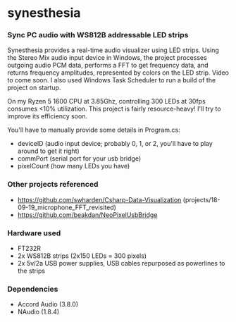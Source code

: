# synesthesia
### Sync PC audio with WS812B addressable LED strips

Synesthesia provides a real-time audio visualizer using LED strips. Using the Stereo Mix audio input device in Windows, the project processes outgoing audio PCM data, performs a FFT to get frequency data, and returns frequency amplitudes, represented by colors on the LED strip. Video to come soon. I also used Windows Task Scheduler to run a build of the project on startup.

On my Ryzen 5 1600 CPU at 3.85Ghz, controlling 300 LEDs at 30fps consumes <10% utilization. This project is fairly resource-heavy! I'll try to improve its efficiency soon.

You'll have to manually provide some details in Program.cs:
- deviceID (audio input device; probably 0, 1, or 2, you'll have to play around to get it right)
- commPort (serial port for your usb bridge)
- pixelCount (how many LEDs you have)

### Other projects referenced
- https://github.com/swharden/Csharp-Data-Visualization (projects/18-09-19_microphone_FFT_revisited)
- https://github.com/beakdan/NeoPixelUsbBridge

### Hardware used
- FT232R
- 2x WS812B strips (2x150 LEDs = 300 pixels)
- 2x 5v/2a USB power supplies, USB cables repurposed as powerlines to the strips

### Dependencies
- Accord Audio (3.8.0)
- NAudio (1.8.4)
